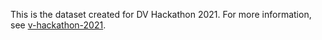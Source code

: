 This is the dataset created for DV Hackathon 2021.
For more information, see [v-hackathon-2021](https://eforce1.feld.cvut.cz/gitlab/eforce-driveless/dv-hackathon-2021).
